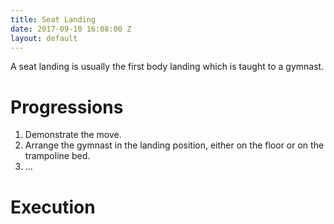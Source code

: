 ```yaml
---
title: Seat Landing
date: 2017-09-10 16:08:00 Z
layout: default
---
```


A seat landing is usually the first body landing which is taught to a gymnast.

# Progressions

1. Demonstrate the move.
2. Arrange the gymnast in the landing position, either on the floor or on the trampoline bed.
3. ...

# Execution